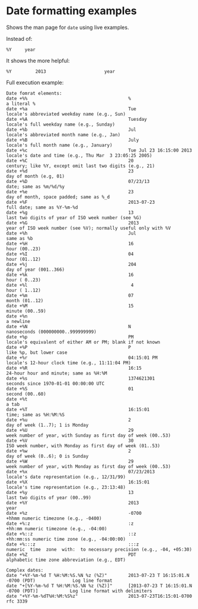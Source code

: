 Date formatting examples
========================

Shows the man page for `date` using live examples.

Instead of:

    %Y     year

It shows the more helpful:

    %Y         2013                      year

Full execution example:

	Date fomrat elements:
	date +%%                                      %                                                a literal %
	date +%a                                      Tue                                              locale's abbreviated weekday name (e.g., Sun)
	date +%A                                      Tuesday                                          locale's full weekday name (e.g., Sunday)
	date +%b                                      Jul                                              locale's abbreviated month name (e.g., Jan)
	date +%B                                      July                                             locale's full month name (e.g., January)
	date +%c                                      Tue Jul 23 16:15:00 2013                         locale's date and time (e.g., Thu Mar  3 23:05:25 2005)
	date +%C                                      20                                               century; like %Y, except omit last two digits (e.g., 21)
	date +%d                                      23                                               day of month (e.g, 01)
	date +%D                                      07/23/13                                         date; same as %m/%d/%y
	date +%e                                      23                                               day of month, space padded; same as %_d
	date +%F                                      2013-07-23                                       full date; same as %Y-%m-%d
	date +%g                                      13                                               last two digits of year of ISO week number (see %G)
	date +%G                                      2013                                             year of ISO week number (see %V); normally useful only with %V
	date +%h                                      Jul                                              same as %b
	date +%H                                      16                                               hour (00..23)
	date +%I                                      04                                               hour (01..12)
	date +%j                                      204                                              day of year (001..366)
	date +%k                                      16                                               hour ( 0..23)
	date +%l                                       4                                               hour ( 1..12)
	date +%m                                      07                                               month (01..12)
	date +%M                                      15                                               minute (00..59)
	date +%n                                                                                       a newline
	date +%N                                      N                                                nanoseconds (000000000..999999999)
	date +%p                                      PM                                               locale's equivalent of either AM or PM; blank if not known
	date +%P                                      P                                                like %p, but lower case
	date +%r                                      04:15:01 PM                                      locale's 12-hour clock time (e.g., 11:11:04 PM)
	date +%R                                      16:15                                            24-hour hour and minute; same as %H:%M
	date +%s                                      1374621301                                       seconds since 1970-01-01 00:00:00 UTC
	date +%S                                      01                                               second (00..60)
	date +%t                                      	                                                a tab
	date +%T                                      16:15:01                                         time; same as %H:%M:%S
	date +%u                                      2                                                day of week (1..7); 1 is Monday
	date +%U                                      29                                               week number of year, with Sunday as first day of week (00..53)
	date +%V                                      30                                               ISO week number, with Monday as first day of week (01..53)
	date +%w                                      2                                                day of week (0..6); 0 is Sunday
	date +%W                                      29                                               week number of year, with Monday as first day of week (00..53)
	date +%x                                      07/23/2013                                       locale's date representation (e.g., 12/31/99)
	date +%X                                      16:15:01                                         locale's time representation (e.g., 23:13:48)
	date +%y                                      13                                               last two digits of year (00..99)
	date +%Y                                      2013                                             year
	date +%z                                      -0700                                            +hhmm numeric timezone (e.g., -0400)
	date +%:z                                     :z                                               +hh:mm numeric timezone (e.g., -04:00)
	date +%::z                                    ::z                                              +hh:mm:ss numeric time zone (e.g., -04:00:00)
	date +%:::z                                   :::z                                             numeric  time  zone  with:  to necessary precision (e.g., -04, +05:30)
	date +%Z                                      PDT                                              alphabetic time zone abbreviation (e.g., EDT)

	Complex dates:
	date "+%Y-%m-%d T %H:%M:%S.%N %z (%Z)"        2013-07-23 T 16:15:01.N -0700 (PDT)              Log line format
	date "+[%Y-%m-%d T %H:%M:%S.%N %z (%Z)]"      [2013-07-23 T 16:15:01.N -0700 (PDT)]            Log line format with delimiters
	date "+%Y-%m-%dT%H:%M:%S%z"                   2013-07-23T16:15:01-0700                         rfc 3339
